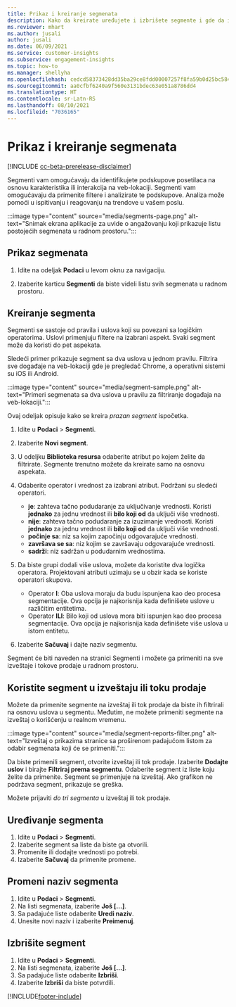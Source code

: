 ```yaml
---
title: Prikaz i kreiranje segmenata
description: Kako da kreirate uređujete i izbrišete segmente i gde da ih koristite.
ms.reviewer: mhart
ms.author: jusali
author: jusali
ms.date: 06/09/2021
ms.service: customer-insights
ms.subservice: engagement-insights
ms.topic: how-to
ms.manager: shellyha
ms.openlocfilehash: cedcd58373428dd35ba29ce8fdd00007257f8fa59b0d25bc584b4e832df13604
ms.sourcegitcommit: aa0cfbf6240a9f560e3131bdec63e051a8786dd4
ms.translationtype: HT
ms.contentlocale: sr-Latn-RS
ms.lasthandoff: 08/10/2021
ms.locfileid: "7036165"
---
```

# <a name="view-and-create-segments"></a>Prikaz i kreiranje segmenata

[!INCLUDE [cc-beta-prerelease-disclaimer](includes/cc-beta-prerelease-disclaimer.md)]

Segmenti vam omogućavaju da identifikujete podskupove posetilaca na osnovu karakteristika ili interakcija na veb-lokaciji. Segmenti vam omogućavaju da primenite filtere i analizirate te podskupove. Analiza može pomoći u ispitivanju i reagovanju na trendove u vašem poslu. 

:::image type="content" source="media/segments-page.png" alt-text="Snimak ekrana aplikacije za uvide o angažovanju koji prikazuje listu postojećih segmenata u radnom prostoru.":::

## <a name="view-segments"></a>Prikaz segmenata

1. Idite na odeljak **Podaci** u levom oknu za navigaciju. 

1. Izaberite karticu **Segmenti** da biste videli listu svih segmenata u radnom prostoru. 

## <a name="create-a-segment"></a>Kreiranje segmenta

Segmenti se sastoje od pravila i uslova koji su povezani sa logičkim operatorima. Uslovi primenjuju filtere na izabrani aspekt. Svaki segment može da koristi do pet aspekata.

Sledeći primer prikazuje segment sa dva uslova u jednom pravilu. Filtrira sve događaje na veb-lokaciji gde je pregledač Chrome, a operativni sistemi su iOS ili Android.

:::image type="content" source="media/segment-sample.png" alt-text="Primeri segmenata sa dva uslova u pravilu za filtriranje događaja na veb-lokaciji.":::

Ovaj odeljak opisuje kako se kreira *prazan segment* ispočetka.

1. Idite u **Podaci** > **Segmenti**.

1. Izaberite **Novi segment**.

1. U odeljku **Biblioteka resursa** odaberite atribut po kojem želite da filtrirate. Segmente trenutno možete da kreirate samo na osnovu aspekata.

1. Odaberite operator i vrednost za izabrani atribut. Podržani su sledeći operatori.
   - **je**: zahteva tačno podudaranje za uključivanje vrednosti. Koristi **jednako** za jednu vrednost ili **bilo koji od** da uključi više vrednosti.
   - **nije**: zahteva tačno podudaranje za izuzimanje vrednosti. Koristi **jednako** za jednu vrednost ili **bilo koji od** da uključi više vrednosti.
   - **počinje sa**: niz sa kojim započinju odgovarajuće vrednosti.
   - **završava se sa**: niz kojim se završavaju odgovarajuće vrednosti.
   - **sadrži**: niz sadržan u podudarnim vrednostima.

1. Da biste grupi dodali više uslova, možete da koristite dva logička operatora. Projektovani atributi uzimaju se u obzir kada se koriste operatori skupova.
   - Operator **I**: Oba uslova moraju da budu ispunjena kao deo procesa segmentacije. Ova opcija je najkorisnija kada definišete uslove u različitim entitetima.
   - Operator **ILI**: Bilo koji od uslova mora biti ispunjen kao deo procesa segmentacije. Ova opcija je najkorisnija kada definišete više uslova u istom entitetu.

1. Izaberite **Sačuvaj** i dajte naziv segmentu. 

Segment će biti naveden na stranici Segmenti i možete ga primeniti na sve izveštaje i tokove prodaje u radnom prostoru.

## <a name="use-a-segment-in-a-report-or-funnel"></a>Koristite segment u izveštaju ili toku prodaje

Možete da primenite segmente na izveštaj ili tok prodaje da biste ih filtrirali na osnovu uslova u segmentu. Međutim, ne možete primeniti segmente na izveštaj o korišćenju u realnom vremenu.

:::image type="content" source="media/segment-reports-filter.png" alt-text="Izveštaj o prikazima stranice sa proširenom padajućom listom za odabir segmenata koji će se primeniti.":::

Da biste primenili segment, otvorite izveštaj ili tok prodaje. Izaberite **Dodajte uslov** i birajte **Filtriraj prema segmentu**. Odaberite segment iz liste koju želite da primenite. Segment se primenjuje na izveštaj. Ako grafikon ne podržava segment, prikazuje se greška.
 
Možete prijaviti *do tri segmenta* u izveštaj ili tok prodaje.

## <a name="edit-a-segment"></a>Uređivanje segmenta

1. Idite u **Podaci** > **Segmenti**.
1. Izaberite segment sa liste da biste ga otvorili. 
1. Promenite ili dodajte vrednosti po potrebi.
1. Izaberite **Sačuvaj** da primenite promene.

## <a name="change-the-name-of-a-segment"></a>Promeni naziv segmenta

1. Idite u **Podaci** > **Segmenti**.
1. Na listi segmenata, izaberite **Još [...]**. 
1. Sa padajuće liste odaberite **Uredi naziv**.
1. Unesite novi naziv i izaberite **Preimenuj**.

## <a name="delete-a-segment"></a>Izbrišite segment

1. Idite u **Podaci** > **Segmenti**.
1. Na listi segmenata, izaberite **Još [...]**. 
1. Sa padajuće liste odaberite **Izbriši**.
1. Izaberite **Izbriši** da biste potvrdili.

[!INCLUDE[footer-include](../includes/footer-banner.md)]
